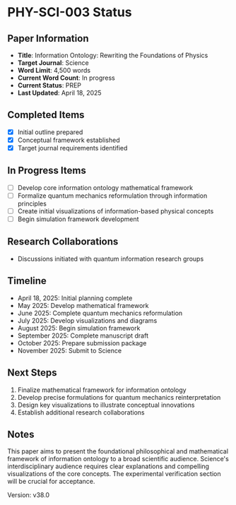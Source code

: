 # PHY-SCI-003 Status

## Paper Information

- **Title**: Information Ontology: Rewriting the Foundations of Physics
- **Target Journal**: Science
- **Word Limit**: 4,500 words
- **Current Word Count**: In progress
- **Current Status**: PREP
- **Last Updated**: April 18, 2025

## Completed Items

- [x] Initial outline prepared
- [x] Conceptual framework established
- [x] Target journal requirements identified

## In Progress Items

- [ ] Develop core information ontology mathematical framework
- [ ] Formalize quantum mechanics reformulation through information principles
- [ ] Create initial visualizations of information-based physical concepts
- [ ] Begin simulation framework development

## Research Collaborations

- Discussions initiated with quantum information research groups

## Timeline

- April 18, 2025: Initial planning complete
- May 2025: Develop mathematical framework
- June 2025: Complete quantum mechanics reformulation
- July 2025: Develop visualizations and diagrams
- August 2025: Begin simulation framework
- September 2025: Complete manuscript draft
- October 2025: Prepare submission package
- November 2025: Submit to Science

## Next Steps

1. Finalize mathematical framework for information ontology
2. Develop precise formulations for quantum mechanics reinterpretation
3. Design key visualizations to illustrate conceptual innovations
4. Establish additional research collaborations

## Notes

This paper aims to present the foundational philosophical and mathematical framework of information ontology to a broad scientific audience. Science's interdisciplinary audience requires clear explanations and compelling visualizations of the core concepts. The experimental verification section will be crucial for acceptance.

Version: v38.0 